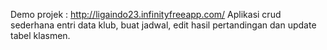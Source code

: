 Demo projek : http://ligaindo23.infinityfreeapp.com/
Aplikasi crud sederhana entri data klub, buat jadwal, edit hasil pertandingan dan update tabel klasmen.
